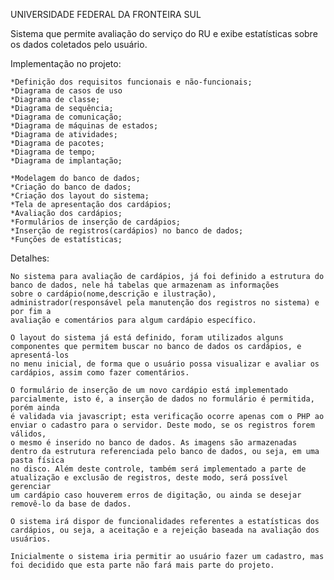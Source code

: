 ﻿UNIVERSIDADE FEDERAL DA FRONTEIRA SUL

Sistema que permite avaliação do serviço do RU e exibe estatísticas sobre os dados coletados pelo usuário.

Implementação no projeto:

	
	*Definição dos requisitos funcionais e não-funcionais;
	*Diagrama de casos de uso
	*Diagrama de classe;
	*Diagrama de sequência;
	*Diagrama de comunicação;
	*Diagrama de máquinas de estados;
	*Diagrama de atividades;
	*Diagrama de pacotes;
	*Diagrama de tempo;
	*Diagrama de implantação;

	*Modelagem do banco de dados;
	*Criação do banco de dados;
	*Criação dos layout do sistema;
	*Tela de apresentação dos cardápios;
	*Avaliação dos cardápios;
	*Formulários de inserção de cardápios;
	*Inserção de registros(cardápios) no banco de dados; 
	*Funções de estatísticas;
	
Detalhes:

	No sistema para avaliação de cardápios, já foi definido a estrutura do banco de dados, nele há tabelas que armazenam as informações
	sobre o cardápio(nome,descrição e ilustração), administrador(responsável pela manutenção dos registros no sistema) e por fim a 
	avaliação e comentários para algum cardápio específico.
	
	O layout do sistema já está definido, foram utilizados alguns componentes que permitem buscar no banco de dados os cardápios, e apresentá-los
    no menu inicial, de forma que o usuário possa visualizar e avaliar os cardápios, assim como fazer comentários.

	O formulário de inserção de um novo cardápio está implementado parcialmente, isto é, a inserção de dados no formulário é permitida, porém ainda
	é validada via javascript; esta verificação ocorre apenas com o PHP ao enviar o cadastro para o servidor. Deste modo, se os registros forem válidos,
	o mesmo é inserido no banco de dados. As imagens são armazenadas dentro da estrutura referenciada pelo banco de dados, ou seja, em uma pasta física 
    no disco. Além deste controle, também será implementado a parte de atualização e exclusão de registros, deste modo, será possível gerenciar
	um cardápio caso houverem erros de digitação, ou ainda se desejar removê-lo da base de dados.

	O sistema irá dispor de funcionalidades referentes a estatísticas dos cardápios, ou seja, a aceitação e a rejeição baseada na avaliação dos usuários.
	
	Inicialmente o sistema iria permitir ao usuário fazer um cadastro, mas foi decidido que esta parte não fará mais parte do projeto.
	

